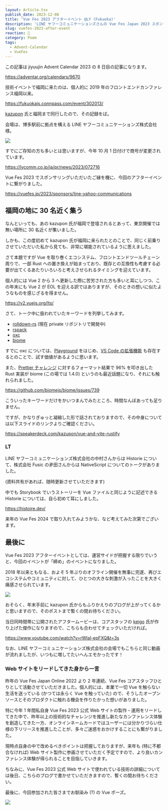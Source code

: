 ```yaml
---
layout: Article.tsx
publish_date: 2023-12-08
title: 'Vue Fes 2023 アフターイベント @LY (Fukuoka)'
description: 'LINE ヤフーコミュニケーションズさんの Vue Fes Japan 2023 スポンサリングに伴うアフターイベント開催にあたって、kazupon 氏と同行させていただきましたので、その記録をば。'
slug: vuefes-2023-after-event
reaction: 🤨
category: Poem
tags:
  - Advent-Calendar
  - VueFes
---
```


この記事は jiyuujin Advent Calendar 2023 の 8 日目の記事になります。

https://adventar.org/calendars/9670

技術イベントで福岡に来たのは、個人的に 2019 年のフロントエンドカンファレンス福岡以来。

https://fukuokajs.connpass.com/event/302013/

[kazupon](https://twitter.com/kazu_pon) 氏と福岡まで同行したので、その記録をば。

会場は、博多駅前に拠点を構える LINE ヤフーコミュニケーションズ株式会社様。

![](https://i.imgur.com/ZRC5kSA.jpg)

すでにご存知の方も多いとは思いますが、今年 10 月 1 日付けで商号が変更されています。

https://lycomm.co.jp/ja/pr/news/2023/072716

Vue Fes 2023 でスポンサリングいただいたご縁を機に、今回のアフターイベントに繋がりました。

https://vuefes.jp/2023/sponsors/line-yahoo-communications

## 福岡の地に 30 名近く集う

なんといっても、あの kazupon 氏が福岡で登壇されるとあって、東京開催では無い場所に 30 名近くが集いました。

しかも、この度初めて kazupon 氏が福岡に来られたとのことで、同じく前乗りさせていただいた私から見ても、非常に堪能されているように思えました。

さて本題ですが Vue を取り巻くエコシステム、フロントエンドツールチェーン周りで、一部 Rust への置き換えが始まっており、既存との互換性も考慮する必要が出てくるあたりいろいろと考えさせられるタイミングを迎えています。

個人的には Vue 2 から 3 へ更新した際に苦労された方も多いと耳にしつつ、この年末にも Vue 2 が EOL を迎える訳ではありますが、そのときの想いに似たようなものを感じざるを得ません。

https://v2.vuejs.org/lts/

さて、トーク中に扱われていたキーワードを列挙してみます。

- [rolldown-rs](https://github.com/rolldown-rs) (現在 private リポジトリで開発中)
- [rspack](https://github.com/web-infra-dev/rspack)
- [oxc](https://github.com/oxc-project/oxc)
- [biome](https://github.com/biomejs/biome)

すでに oxc については、[Playground](https://web-infra-dev.github.io/oxc/playground/?code=3YCAAIDigYCAgICAgIC0G8rnONK88yBy9gF2iiieayjKrgMZxIq8mEeJXIshFBO8zDODxzozyHKiRmdtKDlDz0HUZFkWB4B5wVzdkq%2BhvCdGU5OGn9PJKUj5tg6elK%2Fm8pTzAOv1iGD8WKMC7xIUU4xP3NM1DnHfz6P28P%2BJIhsB7RfO8L94faI%2BtOkb3vuFivobKq3tPfG2pJbAqyvRcRWZSvQEPqAEsT13hmbuZNFE8fu5ccv52vz4MjzzV6extOFeq8JN4MsEWiICWI%2Fu71ITxNBMKbFtFGsMGoNm26S7mp%2BjpHb3R5hoz95vCfe5ka1xhWBmVuB1fn9%2FZ93pFw%3D%3D) をはじめ、[VS Code の拡張機能](https://marketplace.visualstudio.com/items?itemName=oxc.oxc-vscode) も存在するとのことで、試す価値があるように思います。

また、[Prettier チャレンジ](https://console.algora.io/challenges/prettier) に対するフォーマット結果で 96% を叩き出した Rust 実装が biome (この場では 1.4.0) というのも最近話題になり、それにも触れられました。

https://github.com/biomejs/biome/issues/739

こういったキーワードだけをかいつまんでみたところ、時間なんぼあっても足りません。

ですが、かなりぎゅっと凝縮した形で話されておりますので、その中身については以下スライドのリンクよりご確認ください。

https://speakerdeck.com/kazupon/vue-and-vite-rustify

### LT

LINE ヤフーコミュニケーションズ株式会社の中村さんからは Historie について、株式会社 Fusic の夛田さんからは NativeScript についてのトークがありました。

(資料共有があれば、随時更新させていただきます)

中でも Storybook でいうストーリーを Vue ファイルと同じように記述できる Historie については、自ら初めて耳にしました。

https://histoire.dev/

来年の Vue Fes 2024 で取り入れてみようかな、など考えてみた次第でございます。

## 最後に

Vue Fes 2023 アフターイベントとしては、運営サイドが把握する限りでいうと、今回のイベントが「締め」のイベントになりました。

2018 年以来ともなる、およそ 5 年ぶりのオフライン開催を無事に完遂、再びエコシステムやコミュニティに対して、ひとつの大きな刺激が入ったことを大きく痛感させられています。

![](https://i.imgur.com/X6WFHOq.jpg)

おそらく、年末手前に kazupon 氏からもふりかえりのブログが上がってくるかと思いますので、そのポストまで暫くの間お待ちください。

当日同時間帯に公開されたアフタームービーは、コアスタッフの [keigo](https://twitter.com/kspace_trk) 氏が作り上げた傑作になりますので、こちらも合わせてチェックいただければ。

https://www.youtube.com/watch?v=rWIal-epFXQ&t=3s

なお、LINE ヤフーコミュニケーションズ株式会社の会場でもこちらと同じ動画が流れましたが、いつもに増してたいへんエモかったです！

### Web サイトをリードしてきた身から一言

昨年の Vue Fes Japan Online 2022 より 2 年連続、Vue Fes コアスタッフひとりとして活動させていただきました。個人的には、本業で一切 Vue を触らない生活を送っている (かつては永らく Vue を触っていた) ので、そうしたオープンソースとそのプロダクトに触れる機会を作りたかった想いがありました。

特に今年 1 年間私自身 Vue Fes 2023 公式 Web サイトの製作・運用をリードしてきた中で、昨年以上の技術的なチャレンジを推進し新たなカンファレンス体験を創造してきた一方、オンラインネームカードではユーザーには分かりづらい仕様の下リリースを推進したことが、多々ご迷惑をおかけすることにも繋がりました。

現時点自身の中で改めるべきポイントは把握しておりますが、来年も (特に不都合なければ) Web サイト製作に参画させていただく予定ですので、より良いカンファレンス体験が得られることを目指していきます。

ちなみに、Vue Fes 2023 公式 Web サイトで使われている技術の詳細については後日、こちらのブログで書かせていただきますので、暫くの間お待ちください。

最後に、今回参加された皆さまでお馴染み (?) の Vue ポーズ。

![](https://i.imgur.com/21RBrtR.jpg)
